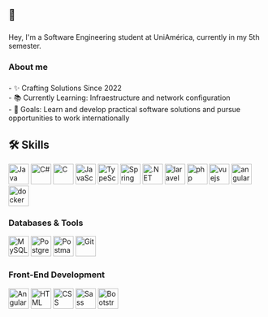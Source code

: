<h2 align="left">👋</h2>

###

<p align="left">Hey, I'm a Software Engineering student at UniAmérica, currently in my 5th semester. </p>

###

<h3 align="left">About me</h3>

###

<p align="left">
  - ✨ Crafting Solutions Since 2022<br>
  - 📚 Currently Learning: Infraestructure and network configuration<br>
  - 🎯 Goals: Learn and develop practical software solutions and pursue opportunities to work internationally
</p>

## 🛠️ Skills

<div align="left">
  <img src="https://skillicons.dev/icons?i=java" height="40" alt="Java" />
  <img src="https://skillicons.dev/icons?i=cs" height="40" alt="C#" />
  <img src="https://skillicons.dev/icons?i=c" height="40" alt="C" />
  <img src="https://skillicons.dev/icons?i=js" height="40" alt="JavaScript" />
  <img src="https://skillicons.dev/icons?i=ts" height="40" alt="TypeScript" />
  <img src="https://skillicons.dev/icons?i=spring" height="40" alt="Spring" />
  <img src="https://skillicons.dev/icons?i=dotnet" height="40" alt=".NET" />
  <img src="https://skillicons.dev/icons?i=laravel" height="40" alt="laravel logo"  />
  <img src="https://skillicons.dev/icons?i=php" height="40" alt="php logo"  />
  <img src="https://skillicons.dev/icons?i=vue" height="40" alt="vuejs logo"  />
  <img src="https://skillicons.dev/icons?i=angular" height="40" alt="angularjs logo"  />
  <img src="https://skillicons.dev/icons?i=docker" height="40" alt="docker logo"  />
</div>

### Databases & Tools

<div align="left">
  <img src="https://skillicons.dev/icons?i=mysql" height="40" alt="MySQL" />
  <img src="https://skillicons.dev/icons?i=postgres" height="40" alt="PostgreSQL" />
  <img src="https://skillicons.dev/icons?i=postman" height="40" alt="Postman" />
  <img src="https://skillicons.dev/icons?i=git" height="40" alt="Git" />
</div>

### Front-End Development

<div align="left">
  <img src="https://skillicons.dev/icons?i=angular" height="40" alt="Angular" />
  <img src="https://skillicons.dev/icons?i=html" height="40" alt="HTML" />
  <img src="https://skillicons.dev/icons?i=css" height="40" alt="CSS" />
  <img src="https://skillicons.dev/icons?i=sass" height="40" alt="Sass" />
  <img src="https://skillicons.dev/icons?i=bootstrap" height="40" alt="Bootstrap" />
</div>

###
